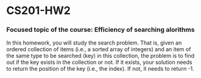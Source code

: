 # CS201-HW2
### Focused topic of the course: Efficiency of searching alorithms

  In this homework, you will study the search problem. That is, given an ordered collection of items (i.e., a
sorted array of integers) and an item of the same type to be searched (key) in this collection, the problem
is to find out if the key exists in the collection or not. 
If it exists, your solution needs to return the position of the key (i.e., the index). If not, it needs to return -1.

